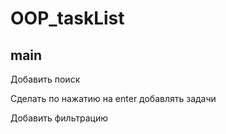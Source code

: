 # OOP_taskList

## main

Добавить поиск

Сделать по нажатию на enter добавлять задачи

Добавить фильтрацию
